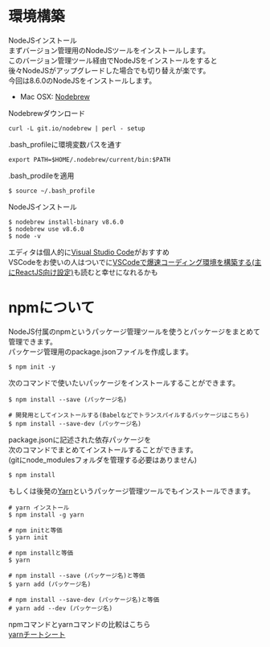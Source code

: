# 環境構築

NodeJSインストール  
まずバージョン管理用のNodeJSツールをインストールします。  
このバージョン管理ツール経由でNodeJSをインストールをすると  
後々NodeJSがアップグレードした場合でも切り替えが楽です。  
今回は8.6.0のNodeJSをインストールします。  


* Mac OSX: [Nodebrew](https://github.com/hokaccha/nodebrew)

Nodebrewダウンロード

```
curl -L git.io/nodebrew | perl - setup
```

.bash_profileに環境変数パスを通す

```.bash_profile
export PATH=$HOME/.nodebrew/current/bin:$PATH
```

.bash_prodileを適用

```
$ source ~/.bash_profile
```

NodeJSインストール

```
$ nodebrew install-binary v8.6.0
$ nodebrew use v8.6.0
$ node -v
```

エディタは個人的に[Visual Studio Code](https://code.visualstudio.com/)がおすすめ  
VSCodeをお使いの人はついでに[VSCodeで爆速コーディング環境を構築する(主にReactJS向け設定)](https://qiita.com/teradonburi/items/c4cbd7dd5b4810e1a3a9)も読むと幸せになれるかも  


# npmについて
NodeJS付属のnpmというパッケージ管理ツールを使うとパッケージをまとめて管理できます。  
パッケージ管理用のpackage.jsonファイルを作成します。  

```
$ npm init -y
```

次のコマンドで使いたいパッケージをインストールすることができます。

```
$ npm install --save (パッケージ名)

# 開発用としてインストールする(Babelなどでトランスパイルするパッケージはこちら)
$ npm install --save-dev (パッケージ名)
```

package.jsonに記述された依存パッケージを  
次のコマンドでまとめてインストールすることができます。  
(gitにnode_modulesフォルダを管理する必要はありません)  

```
$ npm install
```

もしくは後発の[Yarn](https://yarnpkg.com/lang/en/)というパッケージ管理ツールでもインストールできます。

```
# yarn インストール
$ npm install -g yarn

# npm initと等価
$ yarn init

# npm installと等価
$ yarn

# npm install --save (パッケージ名)と等価
$ yarn add (パッケージ名)

# npm install --save-dev (パッケージ名)と等価
# yarn add --dev (パッケージ名)
```

npmコマンドとyarnコマンドの比較はこちら  
[yarnチートシート](https://qiita.com/morrr/items/558bf64cd619ebdacd3d)
